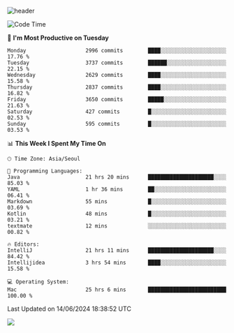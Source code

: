 ![header](https://capsule-render.vercel.app/api?type=Egg&color=timeAuto&height=300&section=header&text=PoPo&fontSize=90&animation=fadeIn)

  <!--START_SECTION:waka-->
![Code Time](http://img.shields.io/badge/Code%20Time-1%2C696%20hrs%2050%20mins-blue)

📅 **I'm Most Productive on Tuesday** 

```text
Monday                   2996 commits        ████░░░░░░░░░░░░░░░░░░░░░   17.76 % 
Tuesday                  3737 commits        ██████░░░░░░░░░░░░░░░░░░░   22.15 % 
Wednesday                2629 commits        ████░░░░░░░░░░░░░░░░░░░░░   15.58 % 
Thursday                 2837 commits        ████░░░░░░░░░░░░░░░░░░░░░   16.82 % 
Friday                   3650 commits        █████░░░░░░░░░░░░░░░░░░░░   21.63 % 
Saturday                 427 commits         █░░░░░░░░░░░░░░░░░░░░░░░░   02.53 % 
Sunday                   595 commits         █░░░░░░░░░░░░░░░░░░░░░░░░   03.53 % 
```


📊 **This Week I Spent My Time On** 

```text
🕑︎ Time Zone: Asia/Seoul

💬 Programming Languages: 
Java                     21 hrs 20 mins      █████████████████████░░░░   85.03 % 
YAML                     1 hr 36 mins        ██░░░░░░░░░░░░░░░░░░░░░░░   06.41 % 
Markdown                 55 mins             █░░░░░░░░░░░░░░░░░░░░░░░░   03.69 % 
Kotlin                   48 mins             █░░░░░░░░░░░░░░░░░░░░░░░░   03.21 % 
textmate                 12 mins             ░░░░░░░░░░░░░░░░░░░░░░░░░   00.82 % 

🔥 Editors: 
IntelliJ                 21 hrs 11 mins      █████████████████████░░░░   84.42 % 
Intellijidea             3 hrs 54 mins       ████░░░░░░░░░░░░░░░░░░░░░   15.58 % 

💻 Operating System: 
Mac                      25 hrs 6 mins       █████████████████████████   100.00 % 
```


 Last Updated on 14/06/2024 18:38:52 UTC
<!--END_SECTION:waka-->



<img src="https://capsule-render.vercel.app/api?type=Egg&color=timeAuto&height=300&section=footer&text=PoPo&fontSize=90&animation=fadeIn&reversal=true" />
